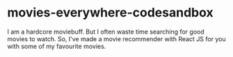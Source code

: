 # movies-everywhere-codesandbox
I am a hardcore moviebuff. But I often waste time searching for good movies to watch. So, I've made a movie recommender with React JS for you with some of my favourite movies.
